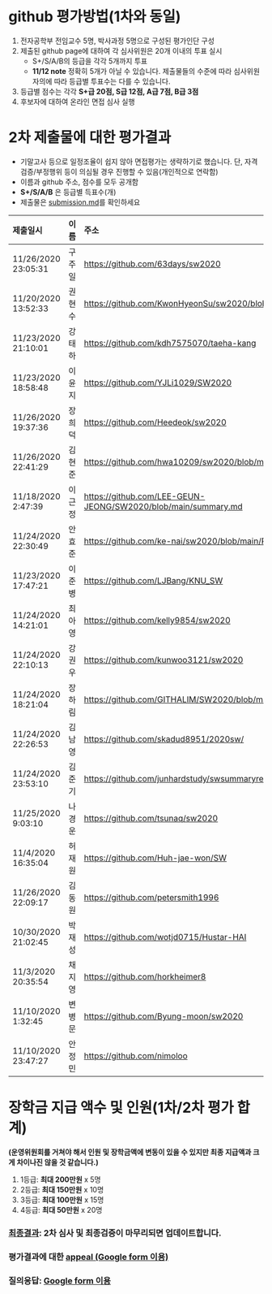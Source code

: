 # github 평가방법(1차와 동일)
1. 전자공학부 전임교수 5명, 박사과정 5명으로 구성된 평가인단 구성
1. 제출된 github page에 대하여 각 심사위원은 20개 이내의 투표 실시
   * S+/S/A/B의 등급을 각각 5개까지 투표
   * __11/12 note__ 정확히 5개가 아닐 수 있습니다. 제출물들의 수준에 따라 심사위원 자의에 따라 등급별 투표수는 다를 수 있습니다.
1. 등급별 점수는 각각 __S+급 20점, S급 12점, A급 7점, B급 3점__  <!-- 1. 투표에 의해 부여된 점수를 합하여 내림차순으로 정렬하고 순위 결정 -->
1. 후보자에 대하여 온라인 면접 심사 실행

# 2차 제출물에 대한 평가결과
* 기말고사 등으로 일정조율이 쉽지 않아 면접평가는 생략하기로 했습니다. 단, 자격검증/부정행위 등이 의심될 경우 진행할 수 있음(개인적으로 연락함)
* 이름과 github 주소, 점수를 모두 공개함 
* __S+/S/A/B__ 은 등급별 득표수(개)
* 제출물은 [submission.md](submission.md)를 확인하세요 

| 제출일시 | 이름 | 주소 | S+ | S | A | B | 점수 | __순위__ | __등급__ | 
|:---|:---|:---|---:|---:|---:|---:|---:|---:|:---:|
| 11/26/2020 23:05:31   | 구주일        | https://github.com/63days/sw2020                              | 8     | 2     | 0     | 0     | 184   | 1     | 1등급|
| 11/20/2020 13:52:33   | 권현수        | https://github.com/KwonHyeonSu/sw2020/blob/main/summary.md    | 7     | 3     | 0     | 0     | 176   | 2     | 1등급|
| 11/23/2020 21:10:01   | 강태하        | https://github.com/kdh7575070/taeha-kang                      | 6     | 3     | 1     | 0     | 163   | 3     | 1등급|
| 11/23/2020 18:58:48   | 이윤지        | https://github.com/YJLi1029/SW2020                            | 4     | 4     | 1     | 1     | 138   | 4     | 2등급|
| 11/26/2020 19:37:36   | 장희덕        | https://github.com/Heedeok/sw2020                             | 3     | 4     | 2     | 1     | 125   | 5     | 2등급|
| 11/26/2020 22:41:29   | 김현준        | https://github.com/hwa10209/sw2020/blob/master/summary.md     | 1     | 7     | 2     | 0     | 118   | 6     | 2등급|
| 11/18/2020 2:47:39    | 이근정        | https://github.com/LEE-GEUN-JEONG/SW2020/blob/main/summary.md | 0     | 8     | 2     | 0     | 110   | 7     | 2등급|
| 11/24/2020 22:30:49   | 안효준        | https://github.com/ke-nai/sw2020/blob/main/README.md          | 0     | 5     | 5     | 0     | 95    | 8     | 3등급|
| 11/23/2020 17:47:21   | 이준병        | https://github.com/LJBang/KNU_SW                              | 0     | 5     | 3     | 2     | 87    | 9     | 3등급|
| 11/24/2020 14:21:01   | 최아영        | https://github.com/kelly9854/sw2020                           | 0     | 4     | 5     | 1     | 86    | 10    | 3등급|
| 11/24/2020 22:10:13   | 강권우        | https://github.com/kunwoo3121/sw2020                          | 0     | 4     | 5     | 1     | 86    | 10    | 3등급|
| 11/24/2020 18:21:04   | 장하림        | https://github.com/GITHALIM/SW2020/blob/main/summary.md       | 0     | 2     | 8     | 0     | 80    | 12    | 3등급|
| 11/24/2020 22:26:53   | 김남영        | https://github.com/skadud8951/2020sw/                         | 1     | 1     | 5     | 3     | 76    | 13    | 3등급|
| 11/24/2020 23:53:10   | 김준기        | https://github.com/junhardstudy/swsummaryrepository           | 0     | 3     | 4     | 3     | 73    | 14    | 3등급|
| 11/25/2020 9:03:10    | 나경운        | https://github.com/tsunaq/sw2020                              | 1     | 0     | 6     | 3     | 71    | 15    | 3등급|
| 11/4/2020 16:35:04    | 허재원        | https://github.com/Huh-jae-won/SW                             | 0     | 0     | 3     | 6     | 39    | 16    | 4등급|
| 11/26/2020 22:09:17   | 김동원        | https://github.com/petersmith1996                             | 0     | 0     | 2     | 8     | 38    | 17    | 4등급|
| 10/30/2020 21:02:45   | 박재성        | https://github.com/wotjd0715/Hustar-HAI                       | 0     | 0     | 2     | 7     | 35    | 18    | 4등급|
| 11/3/2020 20:35:54    | 채지영        | https://github.com/horkheimer8                                | 0     | 0     | 0     | 8     | 24    | 19    | 4등급|
| 11/10/2020 1:32:45    | 변병문        | https://github.com/Byung-moon/sw2020                          | 0     | 0     | 0     | 5     | 15    | 20    |      |
| 11/10/2020 23:47:27   | 안정민        | https://github.com/nimoloo                                    | 0     | 0     | 0     | 0     | 0     | 21    |      |

# 장학금 지급 액수 및 인원(1차/2차 평가 합계)
__(운영위원회를 거쳐야 해서 인원 및 장학금액에 변동이 있을 수 있지만 최종 지급액과 크게 차이나진 않을 것 같습니다.)__
1. 1등급: __최대 200만원__ x 5명
1. 2등급: __최대 150만원__ x 10명
1. 3등급: __최대 100만원__ x 15명
1. 4등급: __최대 50만원__ x 20명

<!-- ### 참고: [2019년 평가 우수 github list](example_submissions_2019.md) -->
### [최종결과](evaluation_final.md): 2차 심사 및 최종검증이 마무리되면 업데이트합니다.
### 평가결과에 대한 [appeal (Google form 이용)](https://docs.google.com/forms/d/e/1FAIpQLScZYCGBLcq8zOybtAGVubsTtUArOP7mBwHj64DF6p1cZoDF2Q/viewform?usp=sf_link)
### 질의응답: [Google form 이용](https://docs.google.com/forms/d/e/1FAIpQLSdN5AtF8bDQDJN3Vh896W_iKJfcE2RMJBCAl9A69kzLvkrcow/viewform?usp=sf_link)
